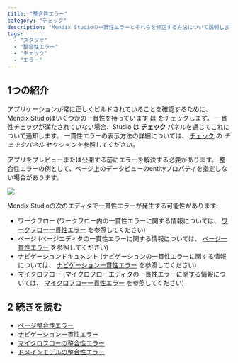 ```yaml
---
title: "整合性エラー"
category: "チェック"
description: "Mendix Studioの一貫性エラーとそれらを修正する方法について説明します。"
tags:
  - "スタジオ"
  - "整合性エラー"
  - "チェック"
  - "エラー"
---
```


## 1つの紹介

アプリケーションが常に正しくビルドされていることを確認するために、Mendix Studioはいくつかの一貫性を持っています [は](checks) をチェックします。 一貫性チェックが満たされていない場合、Studio は **チェック** パネルを通じてこれについて通知します。 一貫性エラーの表示方法の詳細については、 [チェック](checks#viewing-checks) の *チェックパネル* セクションを参照してください。

アプリをプレビューまたは公開する前にエラーを解決する必要があります。 整合性エラーの例として、ページ上のデータビューのentityプロパティを指定しない場合があります。

![](attachments/consistency-errors/data-view-no-entity.png)

Mendix Studioの次のエディタで一貫性エラーが発生する可能性があります:

* ワークフロー (ワークフロー内の一貫性エラーに関する情報については、 [ワークフロー一貫性エラー](consistency-errors-workflows) を参照してください)
* ページ (ページエディタの一貫性エラーに関する情報については、 [ページ一貫性エラー](consistency-errors-pages) を参照してください)
* ナビゲーションドキュメント (ナビゲーションの一貫性エラーに関する情報については、 [ナビゲーション一貫性エラー](consistency-errors-navigation) を参照してください)
* マイクロフロー (マイクロフローエディタの一貫性エラーに関する情報については、 [マイクロフロー一貫性エラー](consistency-errors-microflows) を参照してください)

## 2 続きを読む

* [ページ整合性エラー](consistency-errors-pages)
* [ナビゲーション一貫性エラー](consistency-errors-navigation)
* [マイクロフローの整合性エラー](consistency-errors-microflows)
* [ドメインモデルの整合性エラー](consistency-errors-domain-model) 